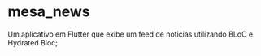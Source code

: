 # mesa_news

Um aplicativo em Flutter que exibe um feed de noticias utilizando BLoC e Hydrated Bloc;


